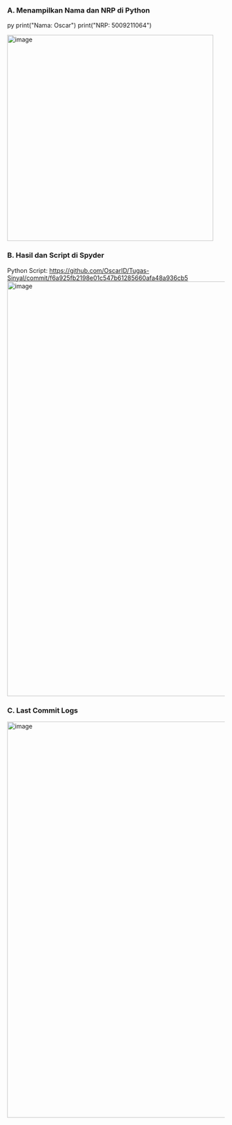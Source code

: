 ### A. Menampilkan Nama dan NRP di Python

py
print("Nama: Oscar")
print("NRP: 5009211064")


<img width="477" alt="image" src="https://github.com/OscarID/Tugas-Sinyal/assets/144774084/d3be5f69-0b0a-4aa3-83fa-de368292d8a9">


### B. Hasil dan Script di Spyder

Python Script: https://github.com/OscarID/Tugas-Sinyal/commit/f6a925fb2198e01c547b61285660afa48a936cb5
<img width="960" alt="image" src="https://github.com/OscarID/Tugas-Sinyal/assets/144774084/d2b66fe9-cf60-45a7-91cb-e0ba3f981f81">

### C. Last Commit Logs

<img width="917" alt="image" src="https://github.com/OscarID/Tugas-Sinyal/assets/144774084/e720df7f-b305-43fd-b38d-f5fcdeebdd7a">

